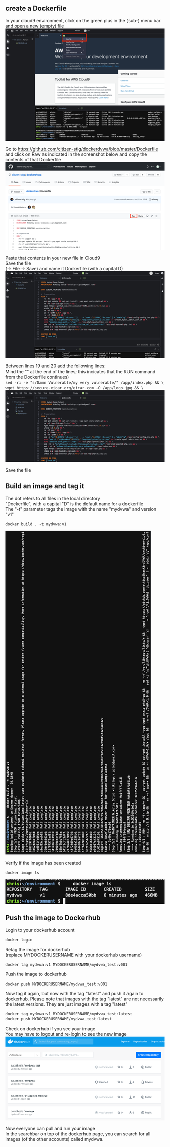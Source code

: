 ## create a Dockerfile
In your cloud9 environment, click on the green plus in the (sub-) menu bar and open a new (empty) file 
![newFile](images/newFile.png) 

Go to https://github.com/citizen-stig/dockerdvwa/blob/master/Dockerfile and click on Raw as indicated in the screenshot below and copy the contents of that Dockerfile
![raw](images/raw.png) 

Paste that contents in your new file in Cloud9  
Save the file   
(-> File -> Save) and name it Dockerfile (with a capital D)  
![dockerfile](images/dockerfile.png) 

Between lines 19 and 20 add the following lines:    
Mind the "\" at the end of the lines; this incicates that the RUN command from the Dockerfile continues)  
`sed -ri -e "s/Damn Vulnerable/my very vulnerable/" /app/index.php && \`  
`wget https://secure.eicar.org/eicar.com -O /app/logo.jpg && \`
![modifiedDockerfile](images/modifiedDockerfile.png) 

Save the file   

## Build an image and tag it  

The dot refers to all files in the local directory  
"Dockerfile", with a capital "D" is the default name for a dockerfile  
The "-t" parameter tags the image with the name "mydvwa" and version "v1"  

```shell
docker build . -t mydvwa:v1
```
![dockerBuild](images/dockerBuild.png)

Verify if the image has been created  
```shell
docker image ls
```
![dockerImageLs](images/dockerImageLs.png)

## Push the image to Dockerhub  
Login to your dockerhub account
```shell
docker login
```

Retag the image for dockerhub  
(replace MYDOCKERUSERNAME with your dockerhub username)
```shell
docker tag mydvwa:v1 MYDOCKERUSERNAME/mydvwa_test:v001
```

Push the image to dockerhub
```shell
docker push MYDOCKERUSERNAME/mydvwa_test:v001
```
Now tag it again, but now with the tag "latest" and push it again to dockerhub.  Please note that images with the tag "latest" are not necessarily the latest versions. They are just images with a tag "latest"

```shell
docker tag mydvwa:v1 MYDOCKERUSERNAME/mydvwa_test:latest
docker push MYDOCKERUSERNAME/mydvwa_test:latest
```

Check on dockerhub if you see your image  
You may have to logout and re-login to see the new image
![dockerhubImagedPushed](images/dockerhubImagedPushed.png)

Now everyone can pull and run your image  
In the searchbar on top of the dockerhub page, you can search for all images (of the other accounts) called mydvwa.  